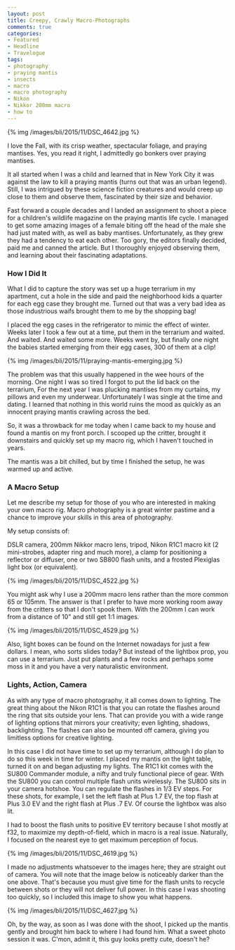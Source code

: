 ```yaml
---
layout: post
title: Creepy, Crawly Macro-Photographs
comments: true
categories:
- Featured
- Headline
- Travelogue
tags:
- photography
- praying mantis
- insects
- macro
- macro photography
- Nikon
- Nikkor 200mm macro
- how to
---
```


{% img /images/bli/2015/11/DSC_4642.jpg %}

I love the Fall, with its crisp weather, spectacular foliage, and praying mantises. Yes, you read it right, I admittedly go bonkers over praying mantises.  

<!--more-->

It all started when I was a child and learned that in New York City it was against the law to kill a praying mantis (turns out that was an urban legend). Still, I was intrigued by these science fiction creatures and would creep up close to them and observe them, fascinated by their size and behavior. 

Fast forward a couple decades and I landed an assignment to shoot a piece for a children's wildlife magazine on the praying mantis life cycle. I managed to get some amazing images of a female biting off the head of the male she had just mated with, as well as baby mantises. Unfortunately, as they grew they had a tendency to eat each other. Too gory, the editors finally decided, paid me and canned the article. But I thoroughly enjoyed observing them, and learning about their fascinating adaptations. 

### How I Did It

What I did to capture the story was set up a huge terrarium in my apartment, cut a hole in the side and paid the neighborhood kids a quarter for each egg case they brought me. Turned out that was a very bad idea as those industrious waifs brought them to me by the shopping bag!

I placed the egg cases in the refrigerator to mimic the effect of winter. Weeks later I took a few out at a time, put them in the terrarium and waited. And waited. And waited some more. Weeks went by, but finally one night the babies started emerging from their egg cases, 300 of them at a clip! 

{% img /images/bli/2015/11/praying-mantis-emerging.jpg %}

The problem was that this usually happened in the wee hours of the morning. One night I was so tired I forgot to put the lid back on the terrarium, For the next year I was plucking mantises from my curtains, my pillows and even my underwear. Unfortunately I was single at the time and dating. I learned that nothing in this world ruins the mood as quickly as an innocent praying mantis crawling across the bed. 

So, it was a throwback for me today when I came back to my house and found a mantis on my front porch. I scooped up the critter, brought it downstairs and quickly set up my macro rig, which I haven't touched in years. 

The mantis was a bit chilled, but by time I finished the setup, he was warmed up and active. 

### A Macro Setup

Let me describe my setup for those of you who are interested in making your own macro rig. Macro photography is a great winter pastime and a chance to improve your skills in this area of photography. 

My setup consists of:

DSLR camera, 200mm Nikkor macro lens, tripod, Nikon R1C1 macro kit (2 mini-strobes, adapter ring and much more), a clamp for positioning a reflector or diffuser, one or two SB800 flash units, and a frosted Plexiglas light box (or equivalent). 

{% img /images/bli/2015/11/DSC_4522.jpg %}

You might ask why I use a 200mm macro lens rather than the more common 65 or 105mm. The answer is that I prefer to have more working room away from the critters so that I don't spook them. With the 200mm I can work from a distance of 10" and still get 1:1 images. 

{% img /images/bli/2015/11/DSC_4529.jpg %}

Also, light boxes can be found on the Internet nowadays for just a few dollars. I mean, who sorts slides today? But instead of the lightbox prop, you can use a terrarium. Just put plants and a few rocks and perhaps some moss in it and you have a very naturalistic environment. 

### Lights, Action, Camera

As with any type of macro photography, it all comes down to lighting. The great thing about the Nikon R1C1 is that you can rotate the flashes around the ring that sits outside your lens. That can provide you with a wide range of lighting options that mirrors your creativity; even lighting, shadows, backlighting. The flashes can also be mounted off camera, giving you limitless options for creative lighting. 

In this case I did not have time to set up my terrarium, although I do plan to do so this week in time for winter. I placed my mantis on the light table, turned it on and began adjusting my lights. The R1C1 kit comes with the SU800 Commander module, a nifty and truly functional piece of gear. With the SU800 you can control multiple flash units wirelessly. The SU800 sits in your camera hotshoe. You can regulate the flashes in 1/3 EV steps. For these shots, for example, I set the left flash at Plus 1.7 EV, the top flash at Plus 3.0 EV and the right flash at Plus .7 EV. Of course the lightbox was also lit. 

I had to boost the flash units to positive EV territory because I shot mostly at f32, to maximize my depth-of-field, which in macro is a real issue. Naturally, I focused on the nearest eye to get maximum perception of focus. 

{% img /images/bli/2015/11/DSC_4619.jpg %}

I made no adjustments whatsoever to the images here; they are straight out of camera. You will note that the image below is noticeably darker than the one above. That's because you must give time for the flash units to recycle between shots or they will not deliver full power. In this case I was shooting too quickly, so I included this image to show you what happens. 

{% img /images/bli/2015/11/DSC_4627.jpg %}

Oh, by the way, as soon as I was done with the shoot, I picked up the mantis gently and brought him back to where I had found him. What a sweet photo session it was. C'mon, admit it, this guy looks pretty cute, doesn't he?
